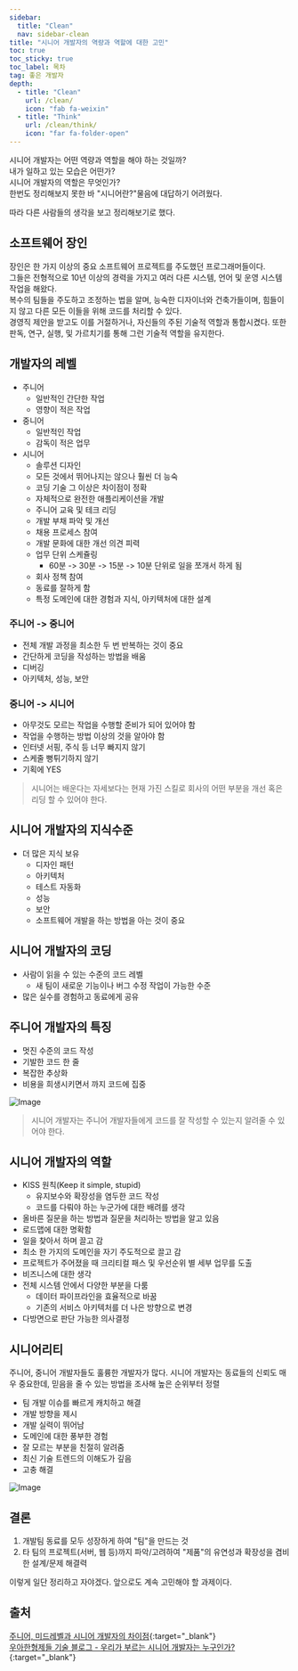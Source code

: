 ```yaml
---
sidebar:
  title: "Clean"
  nav: sidebar-clean
title: "시니어 개발자의 역량과 역할에 대한 고민"
toc: true
toc_sticky: true
toc_label: 목차
tag: 좋은 개발자
depth: 
  - title: "Clean"
    url: /clean/
    icon: "fab fa-weixin"
  - title: "Think"
    url: /clean/think/
    icon: "far fa-folder-open"
---
```

시니어 개발자는 어떤 역량과 역할을 해야 하는 것일까?  
내가 일하고 있는 모습은 어떤가?  
시니어 개발자의 역할은 무엇인가?  
한번도 정리해보지 못한 바 "시니어란?"물음에 대답하기 어려웠다.

따라 다른 사람들의 생각을 보고 정리해보기로 했다.


## 소프트웨어 장인
장인은 한 가지 이상의 중요 소프트웨어 프로젝트를 주도했던 프로그래머들이다.  
그들은 전형적으로 10년 이상의 경력을 가지고 여러 다른 시스템, 언어 및 운영 시스템 작업을 해왔다.  
복수의 팀들을 주도하고 조정하는 법을 알며, 능숙한 디자이너와 건축가들이며, 힘들이지 않고 다른 모든 이들을 위해 코드를 처리할 수 있다.  
경영직 제안을 받고도 이를 거절하거나, 자신들의 주된 기술적 역할과 통합시켰다. 또한 판독, 연구, 실행, 및 가르치기를 통해 그런 기술적 역할을 유지한다.

## 개발자의 레벨
* 주니어
  * 일반적인 간단한 작업
  * 영향이 적은 작업
* 중니어
  * 일반적인 작업
  * 감독이 적은 업무
* 시니어
  * 솔루션 디자인
  * 모든 것에서 뛰어나지는 않으나 훨씬 더 능숙
  * 코딩 기술 그 이상은 차이점이 정확
  * 자체적으로 완전한 애플리케이션을 개발
  * 주니어 교육 및 테크 리딩
  * 개발 부채 파악 및 개선
  * 채용 프로세스 참여
  * 개발 문화에 대한 개선 의견 피력
  * 업무 단위 스케쥴링
    * 60분 -> 30분 -> 15분 -> 10분 단위로 일을 쪼개서 하게 됨
  * 회사 정책 참여
  * 동료를 잘하게 함
  * 특정 도메인에 대한 경험과 지식, 아키텍처에 대한 설계
  
### 주니어 -> 중니어
* 전체 개발 과정을 최소한 두 번 반복하는 것이 중요
* 간단하게 코딩을 작성하는 방법을 배움
* 디버깅
* 아키텍처, 성능, 보안

### 중니어 -> 시니어
* 아무것도 모르는 작업을 수행할 준비가 되어 있어야 함
* 작업을 수행하는 방법 이상의 것을 알아야 함
* 인터넷 서핑, 주식 등 너무 빠지지 않기
* 스케줄 뻥튀기하지 않기
* 기획에 YES

> 시니어는 배운다는 자세보다는 현재 가진 스킬로 회사의 어떤 부분을 개선 혹은 리딩 할 수 있어야 한다.

## 시니어 개발자의 지식수준
* 더 많은 지식 보유
  * 디자인 패턴
  * 아키텍처
  * 테스트 자동화
  * 성능
  * 보안
  * 소프트웨어 개발을 하는 방법을 아는 것이 중요

## 시니어 개발자의 코딩
* 사람이 읽을 수 있는 수준의 코드 레벨
  * 새 팀이 새로운 기능이나 버그 수정 작업이 가능한 수준
* 많은 실수를 경험하고 동료에게 공유

## 주니어 개발자의 특징
* 멋진 수준의 코드 작성
* 기발한 코드 한 줄
* 복잡한 추상화
* 비용을 희생시키면서 까지 코드에 집중

![Image](https://drive.google.com/uc?export=view&id=1E-qe_ndrgGyd03FEsXSCrSmEZ5rIcphk)  
> 시니어 개발자는 주니어 개발자들에게 코드를 잘 작성할 수 있는지 알려줄 수 있어야 한다.

## 시니어 개발자의 역할
* KISS 원칙(Keep it simple, stupid)
  * 유지보수와 확장성을 염두한 코드 작성
  * 코드를 다뤄야 하는 누군가에 대한 배려를 생각
* 올바른 질문을 하는 방법과 질문을 처리하는 방법을 알고 있음
* 로드맵에 대한 명확함
* 일을 찾아서 하며 끌고 감
* 최소 한 가지의 도메인을 자기 주도적으로 끌고 감
* 프로젝트가 주어졌을 때 크리티컬 패스 및 우선순위 별 세부 업무를 도출
* 비즈니스에 대한 생각
* 전체 시스템 안에서 다양한 부분을 다룸
  * 데이터 파이프라인을 효율적으로 바꿈
  * 기존의 서비스 아키텍처를 더 나은 방향으로 변경
* 다방면으로 판단 가능한 의사결정

## 시니어리티
주니어, 중니어 개발자들도 훌륭한 개발자가 많다. 시니어 개발자는 동료들의 신뢰도 매우 중요한데, 믿음을 줄 수 있는 방법을 조사해 높은 순위부터 정렬
* 팀 개발 이슈를 빠르게 캐치하고 해결
* 개발 방향을 제시
* 개발 실력이 뛰어남
* 도메인에 대한 풍부한 경험
* 잘 모르는 부분을 친절히 알려줌
* 최신 기술 트렌드의 이해도가 깊음
* 고충 해결

![Image](https://drive.google.com/uc?export=view&id=1ZtcIcfQxtb8eI0kthKxiFMZJmMqku2-X)  

## 결론
1. 개발팀 동료를 모두 성장하게 하여 "팀"을 만드는 것
2. 타 팀의 프로젝트(서버, 웹 등)까지 파악/고려하여 "제품"의 유연성과 확장성을 겸비한 설계/문제 해결력

이렇게 일단 정리하고 자야겠다. 앞으로도 계속 고민해야 할 과제이다.   

## 출처
[<i class="fas fa-link"></i> 주니어, 미드레벨과 시니어 개발자의 차이점](https://erwinousy.medium.com/%EC%A3%BC%EB%8B%88%EC%96%B4-%EB%AF%B8%EB%93%9C%EB%A0%88%EB%B2%A8%EA%B3%BC-%EC%8B%9C%EB%8B%88%EC%96%B4-%EA%B0%9C%EB%B0%9C%EC%9E%90%EC%9D%98-%EC%B0%A8%EC%9D%B4%EC%A0%90-d29bffecfec){:target="_blank"}  
[<i class="fas fa-link"></i> 우아한형제들 기술 블로그 - 우리가 부르는 시니어 개발자는 누구인가?](https://techblog.woowahan.com/2525/){:target="_blank"}  


